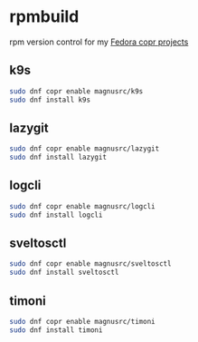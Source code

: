 # rpmbuild

rpm version control for my [Fedora copr projects](https://copr.fedorainfracloud.org/coprs/magnusrc/)

## k9s

```bash
sudo dnf copr enable magnusrc/k9s 
sudo dnf install k9s 
```

## lazygit

```bash
sudo dnf copr enable magnusrc/lazygit
sudo dnf install lazygit 
```

## logcli

```bash
sudo dnf copr enable magnusrc/logcli
sudo dnf install logcli
```

## sveltosctl

```bash
sudo dnf copr enable magnusrc/sveltosctl
sudo dnf install sveltosctl
```

## timoni

```bash
sudo dnf copr enable magnusrc/timoni
sudo dnf install timoni
```
